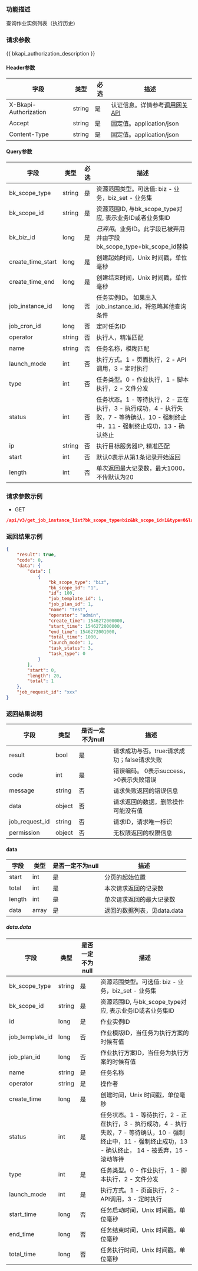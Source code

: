 ### 功能描述

查询作业实例列表（执行历史)

### 请求参数

{{ bkapi_authorization_description }}

#### Header参数

| 字段                    | 类型     | 必选 | 描述                                                                                                                               |
|-----------------------|--------|----|----------------------------------------------------------------------------------------------------------------------------------|
| X-Bkapi-Authorization | string | 是  | 认证信息。详情参考[调用网关 API](https://github.com/TencentBlueKing/BKDocs/blob/master/ZH/7.0/APIGateway/apigateway/use-api/use-apigw-api.md) |
| Accept                | string | 是  | 固定值。application/json                                                                                                             |
| Content-Type          | string | 是  | 固定值。application/json                                                                                                             |

#### Query参数

| 字段                | 类型     | 必选 | 描述                                                                                  |
|-------------------|--------|----|-------------------------------------------------------------------------------------|
| bk_scope_type     | string | 是  | 资源范围类型。可选值: biz - 业务，biz_set - 业务集                                                  |
| bk_scope_id       | string | 是  | 资源范围ID, 与bk_scope_type对应, 表示业务ID或者业务集ID                                             |
| bk_biz_id         | long   | 是  | *已弃用*。业务ID。此字段已被弃用并由字段bk_scope_type+bk_scope_id替换                                   |
| create_time_start | long   | 是  | 创建起始时间，Unix 时间戳，单位毫秒                                                                |
| create_time_end   | long   | 是  | 创建结束时间，Unix 时间戳，单位毫秒                                                                |
| job_instance_id   | long   | 否  | 任务实例ID。 如果出入job_instance_id，将忽略其他查询条件                                               |
| job_cron_id       | long   | 否  | 定时任务ID                                                                              |
| operator          | string | 否  | 执行人，精准匹配                                                                            |
| name              | string | 否  | 任务名称，模糊匹配                                                                           |
| launch_mode       | int    | 否  | 执行方式。1 - 页面执行，2 - API调用，3 - 定时执行                                                    |
| type              | int    | 否  | 任务类型。0 - 作业执行，1 - 脚本执行，2 - 文件分发                                                     |
| status            | int    | 否  | 任务状态。1 -  等待执行，2 - 正在执行，3 - 执行成功，4 - 执行失败，7 - 等待确认，10 - 强制终止中，11 - 强制终止成功，13 - 确认终止 |
| ip                | string | 否  | 执行目标服务器IP, 精准匹配                                                                     |
| start             | int    | 否  | 默认0表示从第1条记录开始返回                                                                     |
| length            | int    | 否  | 单次返回最大记录数，最大1000，不传默认为20                                                            |

### 请求参数示例

- GET

```json
/api/v3/get_job_instance_list?bk_scope_type=biz&bk_scope_id=1&type=0&launch_mode=1&status=3&operator=admin&name=test&create_time_start=1546272000000&create_time_end=1577807999999&start=0&length=20
```

### 返回结果示例

```json
{
    "result": true,
    "code": 0,
    "data": {
        "data": [
            {
                "bk_scope_type": "biz",
                "bk_scope_id": "1",
                "id": 100,
                "job_template_id": 1,
                "job_plan_id": 1,
                "name": "test",
                "operator": "admin",
                "create_time": 1546272000000,
                "start_time": 1546272000000,
                "end_time": 1546272001000,
                "total_time": 1000,
                "launch_mode": 1,
                "task_status": 3,
                "task_type": 0
            }
        ],
        "start": 0,
        "length": 20,
        "total": 1
    },
    "job_request_id": "xxx"
}
```

### 返回结果说明

| 字段             | 类型     | 是否一定不为null | 描述                         |
|----------------|--------|------------|----------------------------|
| result         | bool   | 是          | 请求成功与否。true:请求成功；false请求失败 |
| code           | int    | 是          | 错误编码。 0表示success，>0表示失败错误  |
| message        | string | 否          | 请求失败返回的错误信息                |
| data           | object | 否          | 请求返回的数据，删除操作可能没有值          |
| job_request_id | string | 否          | 请求ID，请求唯一标识                |
| permission     | object | 否          | 无权限返回的权限信息                 |

#### data

| 字段     | 类型    | 是否一定不为null | 描述                 |
|--------|-------|------------|--------------------|
| start  | int   | 是          | 分页的起始位置            |
| total  | int   | 是          | 本次请求返回的记录数         |
| length | int   | 是          | 单次请求返回的最大记录数       |
| data   | array | 是          | 返回的数据列表，见data.data |

##### data.data

| 字段              | 类型     | 是否一定不为null | 描述                                                                                                      |
|-----------------|--------|------------|---------------------------------------------------------------------------------------------------------|
| bk_scope_type   | string | 是          | 资源范围类型。可选值: biz - 业务，biz_set - 业务集                                                                      |
| bk_scope_id     | string | 是          | 资源范围ID, 与bk_scope_type对应, 表示业务ID或者业务集ID                                                                 |
| id              | long   | 是          | 作业实例ID                                                                                                  |
| job_template_id | long   | 否          | 作业模版ID，当任务为执行方案的时候有值                                                                                    |
| job_plan_id     | long   | 否          | 作业执行方案ID，当任务为执行方案的时候有值                                                                                  |
| name            | string | 是          | 任务名称                                                                                                    |
| operator        | string | 是          | 操作者                                                                                                     |
| create_time     | long   | 是          | 创建时间，Unix 时间戳，单位毫秒                                                                                      |
| status          | int    | 是          | 任务状态。1 -  等待执行，2 - 正在执行，3 - 执行成功，4 - 执行失败，7 - 等待确认，10 - 强制终止中，11 - 强制终止成功，13 - 确认终止， 14 - 被丢弃，15 - 滚动等待 |
| type            | int    | 是          | 任务类型。0 - 作业执行，1 - 脚本执行，2 - 文件分发                                                                         |
| launch_mode     | int    | 是          | 执行方式。1 - 页面执行，2 - API调用，3 - 定时执行                                                                        |
| start_time      | long   | 否          | 任务启动时间，Unix 时间戳，单位毫秒                                                                                    |
| end_time        | long   | 否          | 任务结束时间，Unix 时间戳，单位毫秒                                                                                    |
| total_time      | long   | 否          | 任务执行时间，Unix 时间戳，单位毫秒                                                                                    |
